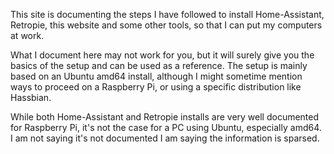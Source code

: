 This site is documenting the steps I have followed to install Home-Assistant, Retropie, this website and some other tools, so that I can put my computers at work.

What I document here may not work for you, but it will surely give you the basics of the setup and can be used as a reference. The setup is mainly based on an Ubuntu amd64 install, although I might sometime mention ways to proceed on a Raspberry Pi, or using a specific distribution like Hassbian.

While both Home-Assistant and Retropie installs are very well documented for Raspberry Pi, it's not the case for a PC using Ubuntu, especially amd64. I am not saying it's not documented I am saying the information is sparsed.
